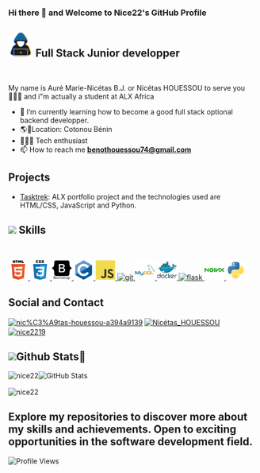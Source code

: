 ### Hi there 👋 and Welcome to Nice22's GitHub Profile

## <picture><img src = "https://github.com/0xAbdulKhalid/0xAbdulKhalid/raw/main/assets/mdImages/about_me.gif" width = 50px></picture> Full Stack Junior developper

<br>
 
 My name is Auré Marie-Nicétas B.J. or Nicétas HOUESSOU to serve you 🧑🏿‍💻  and i"m  actually a student at ALX Africa
- 🌱 I’m currently learning how to become a good full stack optional backend developper.
- 🌎📍Location: Cotonou Bénin
- 👨🏾‍💻 Tech enthusiast
- 📫 How to reach me **benothouessou74@gmail.com**

## Projects
- [Tasktrek](tasktrek-766fe.web.app): ALX portfolio project and the technologies used are HTML/CSS, JavaScript and Python.
<!--
- [Name](link) Personal portfolio website 🤓
-->

## <img src="https://media2.giphy.com/media/QssGEmpkyEOhBCb7e1/giphy.gif?cid=ecf05e47a0n3gi1bfqntqmob8g9aid1oyj2wr3ds3mg700bl&rid=giphy.gif" width ="25"><b> Skills</b>
<br>

<a href="https://www.w3.org/html/" target="_blank" rel="noreferrer"> <img src="https://raw.githubusercontent.com/devicons/devicon/master/icons/html5/html5-original-wordmark.svg" alt="html5" width="40" height="40"/> </a> <a href="https://www.w3schools.com/css/" target="_blank" rel="noreferrer"> <img src="https://raw.githubusercontent.com/devicons/devicon/master/icons/css3/css3-original-wordmark.svg" alt="css3" width="40" height="40"/> </a> <a href="https://getbootstrap.com" target="_blank" rel="noreferrer"> <img src="https://raw.githubusercontent.com/devicons/devicon/master/icons/bootstrap/bootstrap-plain-wordmark.svg" alt="bootstrap" width="40" height="40"/> </a> <a href="https://www.cprogramming.com/" target="_blank" rel="noreferrer"> <img src="https://raw.githubusercontent.com/devicons/devicon/master/icons/c/c-original.svg" alt="c" width="40" height="40"/> </a> <a href="https://developer.mozilla.org/en-US/docs/Web/JavaScript" target="_blank" rel="noreferrer"> <img src="https://raw.githubusercontent.com/devicons/devicon/master/icons/javascript/javascript-original.svg" alt="javascript" width="40" height="40"/> <a href="https://git-scm.com/" target="_blank" rel="noreferrer"> <img src="https://www.vectorlogo.zone/logos/git-scm/git-scm-icon.svg" alt="git" width="40" height="40"/> </a> <a href="https://www.mysql.com/" target="_blank" rel="noreferrer"> <img src="https://raw.githubusercontent.com/devicons/devicon/master/icons/mysql/mysql-original-wordmark.svg" alt="mysql" width="40" height="40"/> </a> <a href="https://www.docker.com/" target="_blank" rel="noreferrer"> <img src="https://raw.githubusercontent.com/devicons/devicon/master/icons/docker/docker-original-wordmark.svg" alt="docker" width="40" height="40"/> </a> <a href="https://flask.palletsprojects.com/" target="_blank" rel="noreferrer"> <img src="https://www.vectorlogo.zone/logos/pocoo_flask/pocoo_flask-icon.svg" alt="flask" width="40" height="40"/> </a> <a href="https://www.nginx.com" target="_blank" rel="noreferrer"> <img src="https://raw.githubusercontent.com/devicons/devicon/master/icons/nginx/nginx-original.svg" alt="nginx" width="40" height="40"/> </a>
 <a href="https://www.python.org" target="_blank" rel="noreferrer"> <img src="https://raw.githubusercontent.com/devicons/devicon/master/icons/python/python-original.svg" alt="python" width="40" height="40"/> </a>


## Social and Contact

<p align="left">
<a href="https://www.linkedin.com/in/nic%C3%A9tas-houessou-a394a9139?utm_source=share&utm_campaign=share_via&utm_content=profile&utm_medium=android_app" target="blank"><img align="center" src="https://raw.githubusercontent.com/rahuldkjain/github-profile-readme-generator/master/src/images/icons/Social/linked-in-alt.svg" alt="nic%C3%A9tas-houessou-a394a9139" height="30" width="40" /></a>
<a href="https://x.com/Nictas1?t=xSFh2Rbt2K5_OQBfvglVnQ&s=09" target="blank"><img align="center" src="https://raw.githubusercontent.com/rahuldkjain/github-profile-readme-generator/master/src/images/icons/Social/twitter.svg" alt="Nicétas_HOUESSOU" height="30" width="40" /></a>
<a href="https://discord.com/invite/tXPrVh7F" target="blank"><img align="center" src="https://raw.githubusercontent.com/rahuldkjain/github-profile-readme-generator/master/src/images/icons/Social/discord.svg" alt="nice2219" height="30" width="40" /></a>
</p>

## <img src="https://media.giphy.com/media/iY8CRBdQXODJSCERIr/giphy.gif" width="35">Github Stats🚀
<img align="left" src="https://github-readme-stats.vercel.app/api/top-langs?username=nice22&show_icons=true&theme=radical&locale=en&layout=compact" alt="nice22" />

![GitHub Stats](https://github-readme-stats.vercel.app/api?username=Nice22&show_icons=true&theme=radical)

<p><img align="center" src="https://github-readme-streak-stats.herokuapp.com/?user=nice22&" alt="nice22" /></p>


## Explore my repositories to discover more about my skills and achievements. Open to exciting opportunities in the software development field.
<!--
- 🔭 I’m currently working on ...
- ⚡ Fun fact: ...
-->

![Profile Views](https://komarev.com/ghpvc/?username=Nice22&color=brightgreen)
